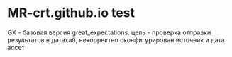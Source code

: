 # MR-crt.github.io test
GX - базовая версия great_expectations. цель - проверка отправки результатов в датахаб, некорректно сконфигурирован источник и дата ассет
